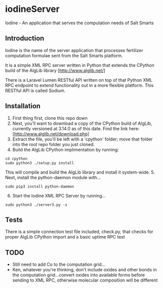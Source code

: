 # iodineServer
Iodine - An application that serves the computation needs of Salt Smarts

## Introduction
Iodine is the name of the server application that processes fertilizer computation formulae sent from the Salt Smarts platform.

It is a simple XML RPC server written in Python that extends the CPython build of the AlgLib library [http://www.alglib.net/]

There is a Laravel Lumen RESTful API written on top of that Python XML RPC endpoint to extend functionality out in a more flexible platform. This RESTful API is called Sodium.

## Installation
1. First thing first, clone this repo down
2. Next, you'll want to download a copy of the CPython build of AlgLib, currently versioned at 3.14.0 as of this date.  Find the link here: [http://www.alglib.net/download.php]
3. Extract the file, you'll be left with a 'cpython' folder; move that folder into the root repo folder you just cloned.
4. Build the AlgLib CPython implimentation by running:
```
cd cpython
sudo python3 ./setup.py install
```
This will compile and build the AlgLib library and install it system-wide.
5. Next, install the python-daemon module with...
```
sudo pip3 install python-daemon
```
6. Start the Iodine XML RPC Server by running...
```
sudo python3 ./server3.py -s
```

## Tests
There is a simple connection test file included, check.py, that checks for proper AlgLib CPython import and a basic uptime RPC test

## TODO
* Still need to add Co to the computation grid...
* Ken, whatever you're thinking, don't include oxides and other bonds in the computation grid...convert oxides into available forms before sending to XML RPC, otherwise molecular composition will be different
